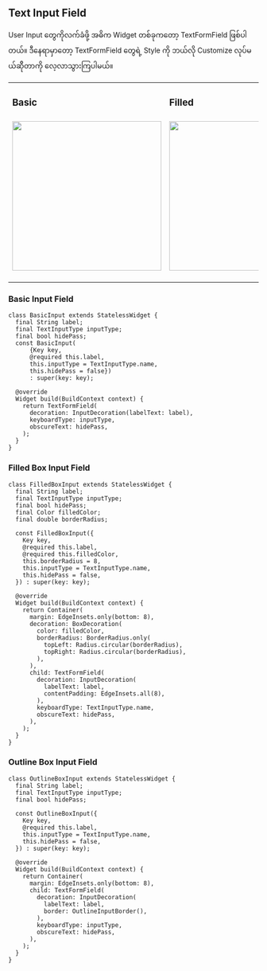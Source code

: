 ## Text Input Field

User Input တွေကိုလက်ခံဖို့ အဓိက Widget တစ်ခုကတော့ TextFormField ဖြစ်ပါတယ်။ ဒီနေရာမှာတော့ TextFormField တွေရဲ့ Style ကို ဘယ်လို Customize လုပ်မယ်ဆိိုတာကို လေ့လာသွားကြပါမယ်။ 

<table>
  <tr>
    <td>
      <h3>Basic<h3>
      <img src="images/basic-input.png" width="300" />
    </td>
    <td>
      <h3>Filled<h3>
      <img src="images/filled-input.png" width="300" />
    </td>
    <td>
      <h3>Outline<h3>
      <img src="images/outline-input.png" width="300" />
    </td>
  </tr>
</table>

### Basic Input Field

```
class BasicInput extends StatelessWidget {
  final String label;
  final TextInputType inputType;
  final bool hidePass;
  const BasicInput(
      {Key key,
      @required this.label,
      this.inputType = TextInputType.name,
      this.hidePass = false})
      : super(key: key);

  @override
  Widget build(BuildContext context) {
    return TextFormField(
      decoration: InputDecoration(labelText: label),
      keyboardType: inputType,
      obscureText: hidePass,
    );
  }
}
```

### Filled Box Input Field

```
class FilledBoxInput extends StatelessWidget {
  final String label;
  final TextInputType inputType;
  final bool hidePass;
  final Color filledColor;
  final double borderRadius;

  const FilledBoxInput({
    Key key,
    @required this.label,
    @required this.filledColor,
    this.borderRadius = 8,
    this.inputType = TextInputType.name,
    this.hidePass = false,
  }) : super(key: key);

  @override
  Widget build(BuildContext context) {
    return Container(
      margin: EdgeInsets.only(bottom: 8),
      decoration: BoxDecoration(
        color: filledColor,
        borderRadius: BorderRadius.only(
          topLeft: Radius.circular(borderRadius),
          topRight: Radius.circular(borderRadius),
        ),
      ),
      child: TextFormField(
        decoration: InputDecoration(
          labelText: label,
          contentPadding: EdgeInsets.all(8),
        ),
        keyboardType: TextInputType.name,
        obscureText: hidePass,
      ),
    );
  }
}
```

### Outline Box Input Field

```
class OutlineBoxInput extends StatelessWidget {
  final String label;
  final TextInputType inputType;
  final bool hidePass;

  const OutlineBoxInput({
    Key key,
    @required this.label,
    this.inputType = TextInputType.name,
    this.hidePass = false,
  }) : super(key: key);

  @override
  Widget build(BuildContext context) {
    return Container(
      margin: EdgeInsets.only(bottom: 8),
      child: TextFormField(
        decoration: InputDecoration(
          labelText: label,
          border: OutlineInputBorder(),
        ),
        keyboardType: inputType,
        obscureText: hidePass,
      ),
    );
  }
}
```
